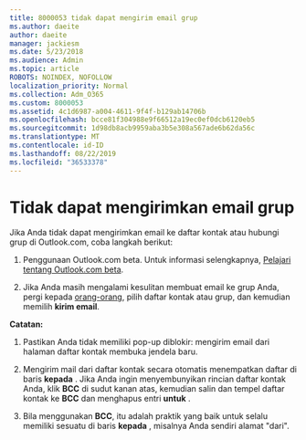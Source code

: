 ```yaml
---
title: 8000053 tidak dapat mengirim email grup
ms.author: daeite
author: daeite
manager: jackiesm
ms.date: 5/23/2018
ms.audience: Admin
ms.topic: article
ROBOTS: NOINDEX, NOFOLLOW
localization_priority: Normal
ms.collection: Adm_O365
ms.custom: 8000053
ms.assetid: 4c1d6987-a004-4611-9f4f-b129ab14706b
ms.openlocfilehash: bcce81f304988e9f66512a19ec0ef0dcb6120eb5
ms.sourcegitcommit: 1d98db8acb9959aba3b5e308a567ade6b62da56c
ms.translationtype: MT
ms.contentlocale: id-ID
ms.lasthandoff: 08/22/2019
ms.locfileid: "36533378"
---
```

# <a name="unable-to-send-group-emails"></a>Tidak dapat mengirimkan email grup

Jika Anda tidak dapat mengirimkan email ke daftar kontak atau hubungi grup di Outlook.com, coba langkah berikut:
  
1. Penggunaan Outlook.com beta. Untuk informasi selengkapnya, [Pelajari tentang Outlook.com beta](https://support.office.com/article/e2261c7f-d413-4084-8f22-21282f42d8cf).
    
2. Jika Anda masih mengalami kesulitan membuat email ke grup Anda, pergi kepada [orang-orang](https://outlook.live.com/people/), pilih daftar kontak atau grup, dan kemudian memilih **kirim email**.
    
 **Catatan:**
  
1. Pastikan Anda tidak memiliki pop-up diblokir: mengirim email dari halaman daftar kontak membuka jendela baru.
    
2. Mengirim mail dari daftar kontak secara otomatis menempatkan daftar di baris **kepada** . Jika Anda ingin menyembunyikan rincian daftar kontak Anda, klik **BCC** di sudut kanan atas, kemudian salin dan tempel daftar kontak ke **BCC** dan menghapus entri **untuk** . 
    
3. Bila menggunakan **BCC**, itu adalah praktik yang baik untuk selalu memiliki sesuatu di baris **kepada** , misalnya Anda sendiri alamat "dari". 
    

